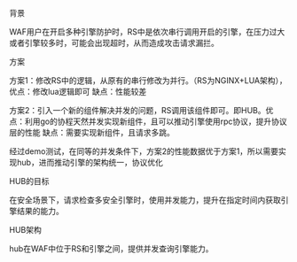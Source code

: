 背景

WAF用户在开启多种引擎防护时，RS中是依次串行调用开启的引擎，在压力过大或者引擎较多时，可能会出现超时，从而造成攻击请求漏拦。

方案

方案1：修改RS中的逻辑，从原有的串行修改为并行。（RS为NGINX+LUA架构），优点：修改lua逻辑即可 缺点：性能较差



方案2：引入一个新的组件解决并发的问题，RS调用该组件即可。即HUB。优点：利用go的协程天然并发实现新组件，且可以推动引擎使用rpc协议，提升协议层的性能 缺点：需要实现新组件，且请求多跳。



经过demo测试，在同等的并发条件下，方案2的性能数据优于方案1，所以需要实现hub，进而推动引擎的架构统一，协议优化

HUB的目标

在安全场景下，请求检查多安全引擎时，使用并发能力，提升在指定时间内获取引擎结果的能力。

HUB架构

hub在WAF中位于RS和引擎之间，提供并发查询引擎能力。


